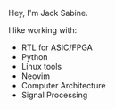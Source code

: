 Hey, I'm Jack Sabine.

I like working with:
* RTL for ASIC/FPGA
* Python
* Linux tools
* Neovim
* Computer Architecture
* Signal Processing

<!---
JackSabine/JackSabine is a ✨ special ✨ repository because its `README.md` (this file) appears on your GitHub profile.
You can click the Preview link to take a look at your changes.
--->
